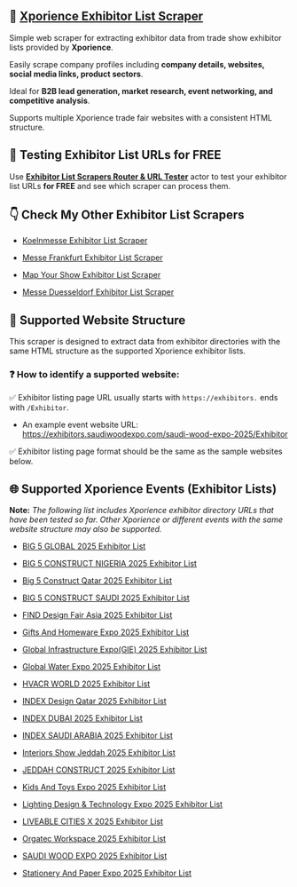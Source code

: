 ## 🤖 [Xporience Exhibitor List Scraper](https://apify.com/skython/xporience-exhibitor-list-scraper)

Simple web scraper for extracting exhibitor data from trade show exhibitor lists provided by **Xporience**. 

Easily scrape company profiles including **company details, websites, social media links, product sectors**. 

Ideal for **B2B lead generation, market research, event networking, and competitive analysis**. 

Supports multiple Xporience trade fair websites with a consistent HTML structure.


## 🔎 Testing Exhibitor List URLs for FREE

Use [**Exhibitor List Scrapers Router & URL Tester**](https://console.apify.com/actors/PQ2HmPYNoLLjOR3Ew/input) actor to test your exhibitor list URLs **for FREE** and see which scraper can process them.


## 👇 Check My Other Exhibitor List Scrapers

- [Koelnmesse Exhibitor List Scraper](https://apify.com/skython/koelnmesse-exhibitor-list-scraper)

- [Messe Frankfurt Exhibitor List Scraper](https://apify.com/skython/messe-frankfurt-exhibitor-list-scraper)

- [Map Your Show Exhibitor List Scraper](https://apify.com/skython/map-your-show-exhibitor-list-scraper)

- [Messe Duesseldorf Exhibitor List Scraper](https://apify.com/skython/messe-duesseldorf-exhibitor-list-scraper)


## 🎯 Supported Website Structure

This scraper is designed to extract data from exhibitor directories with the same HTML structure as the supported Xporience exhibitor lists.

### ❓ How to identify a supported website:

✅ Exhibitor listing page URL usually starts with `https://exhibitors.` ends with `/Exhibitor`.

- An example event website URL: https://exhibitors.saudiwoodexpo.com/saudi-wood-expo-2025/Exhibitor

✅ Exhibitor listing page format should be the same as the sample websites below.


## 🌐 Supported Xporience Events (Exhibitor Lists)

**Note:** *The following list includes Xporience exhibitor directory URLs that have been tested so far. Other Xporience or different events with the same website structure may also be supported.*

- [BIG 5 GLOBAL 2025 Exhibitor List](https://exhibitors.big5global.com/Big-5-Global-2025/Exhibitor)

- [BIG 5 CONSTRUCT NIGERIA 2025 Exhibitor List](https://exhibitors.big5constructnigeria.com/the-big-5-construct-nigeria-2025/Exhibitor)

- [Big 5 Construct Qatar 2025 Exhibitor List](https://exhibitors.big5constructqatar.com/big-5-construct-qatar-2025/Exhibitor)

- [BIG 5 CONSTRUCT SAUDI 2025 Exhibitor List](https://exhibitors.big5constructsaudi.com/big-5-construct-saudi-2025-first-week/Exhibitor)

- [FIND Design Fair Asia 2025 Exhibitor List](https://exhibitors.designfairasia.com/find-design-fair-asia-2025/Exhibitor)

- [Gifts And Homeware Expo 2025 Exhibitor List](https://exhibitors.giftshomewareexpoksa.com/gifts-and-homeware-expo-saudi-arabia-2025/Exhibitor)

- [Global Infrastructure Expo(GIE) 2025 Exhibitor List](https://exhibitors.globalinfrastructureexpo.com/global-infrastructure-expo-2025/Exhibitor)

- [Global Water Expo 2025 Exhibitor List](https://exhibitors.globalwaterexhibition.com/global-water-expo-2025/Exhibitor)

- [HVACR WORLD 2025 Exhibitor List](https://exhibitors.hvacr-world.com/hvacr-world-2025/Exhibitor)

- [INDEX Design Qatar 2025 Exhibitor List](https://exhibitors.index-qatar.com/index-design-qatar-2025/Exhibitor)

- [INDEX DUBAI 2025 Exhibitor List](https://exhibitors.indexexhibition.com/index-2025/Exhibitor)

- [INDEX SAUDI ARABIA 2025 Exhibitor List](https://exhibitors.index-saudi.com/index-saudi-arabia-2025-56/Exhibitor)

- [Interiors Show Jeddah 2025 Exhibitor List](https://exhibitors.interiors-furnitureshowjeddah.com/interiors-and-furniture-show-2025/Exhibitor)

- [JEDDAH CONSTRUCT 2025 Exhibitor List](https://exhibitors.jeddahconstruct.com/jeddah-construct-2025/Exhibitor/)

- [Kids And Toys Expo 2025 Exhibitor List](https://exhibitors.kidstoys-expoksa.com/kids-toys-expo-saudi-arabia-2025/Exhibitor)

- [Lighting Design & Technology Expo 2025 Exhibitor List](https://exhibitors.lightingdesign-techexpo.com/lighting-design-technology-expo-2025/Exhibitor)

- [LIVEABLE CITIES X 2025 Exhibitor List](https://exhibitors.liveablecitiesx.com/liveable-citiesx-2025/Exhibitor)

- [Orgatec Workspace 2025 Exhibitor List](https://exhibitors.orgatec-workspace-saudi.com/orgatec-workspace-saudi-arabia-2025/Exhibitor)

- [SAUDI WOOD EXPO 2025 Exhibitor List](https://exhibitors.saudiwoodexpo.com/saudi-wood-expo-2025/Exhibitor)

- [Stationery And Paper Expo 2025 Exhibitor List](https://exhibitors.stationerypaperexpoksa.com/the-stationery-paper-expo-saudi-arabia-2025/Exhibitor)